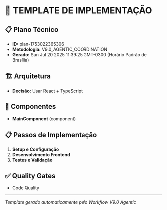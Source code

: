 # 🚀 TEMPLATE DE IMPLEMENTAÇÃO

## 📋 Plano Técnico
- **ID:** plan-1753022365306
- **Metodologia:** V9.0_AGENTIC_COORDINATION
- **Gerado:** Sun Jul 20 2025 11:39:25 GMT-0300 (Horário Padrão de Brasília)

## 🏗️ Arquitetura
- **Decisão:** Usar React + TypeScript

## 🧩 Componentes
- **MainComponent** (component)

## 📋 Passos de Implementação
1. **Setup e Configuração**
2. **Desenvolvimento Frontend**
3. **Testes e Validação**

## ✅ Quality Gates
- Code Quality

---
*Template gerado automaticamente pelo Workflow V9.0 Agentic*
